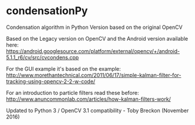 # condensationPy
Condensation algorithm in Python Version based on the original OpenCV

Based on the Legacy version on OpenCV and the Android version available here:
https://android.googlesource.com/platform/external/opencv/+/android-5.1.1_r6/cv/src/cvcondens.cpp

For the GUI example it's based on the example:
http://www.morethantechnical.com/2011/06/17/simple-kalman-filter-for-tracking-using-opencv-2-2-w-code/

For an introduction to particle filters read these before:
http://www.anuncommonlab.com/articles/how-kalman-filters-work/

Updated to Python 3 / OpenCV 3.1 compatibility - Toby Breckon (November 2016)
